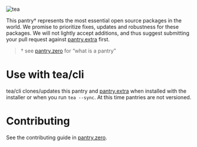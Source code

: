 ![tea](https://tea.xyz/banner.png)

This pantry† represents the most essential open source packages in the world.
We promise to prioritize fixes, updates and robustness for these packages.
We will not lightly accept additions, and thus suggest submitting your pull
request against [pantry.extra] first.

> † see [pantry.zero] for “what is a pantry”

# Use with tea/cli

tea/cli clones/updates this pantry and [pantry.extra] when installed with the
installer or when you run `tea --sync`. At this time pantries are not
versioned.

# Contributing

See the contributing guide in [pantry.zero].

[pantry.zero]: https://github.com/teaxyz/pantry.zero#contributing
[pantry.extra]: https://github.com/teaxyz/pantry.extra
